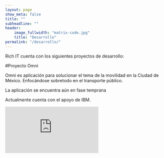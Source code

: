 ```yaml
---
layout: page
show_meta: false
title: ""
subheadline: ""
header:
    image_fullwidth: "matrix-code.jpg"
    title: "Desarrollo"
permalink: "/desarrollo/"
---
```


Rich IT cuenta con los siguientes proyectos de desarrollo:

#Proyecto Omni

Omni es aplicación para solucionar el tema de la movilidad en la Ciudad de México. Enfocándose sobretodo en el transporte público.

La aplicación se encuentra aún en fase temprana

Actualmente cuenta con el apoyo  de IBM.

<div class="flex-video">

<iframe  src="https://www.youtube.com/embed/sV_eaoFv2Ik" frameborder="0" allowfullscreen></iframe>

</div>
